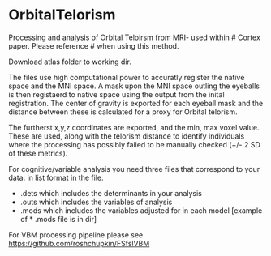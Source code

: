 # OrbitalTelorism
Processing and analysis of Orbital Teloirsm from MRI- used within # Cortex paper. 
Please reference # when using this method. 


Download atlas folder to working dir.

The files use high computational power to accuratly register the native space and the MNI space. A mask upon the MNI space outling the eyeballs is then registaerd to native space using the output from the inital registration. 
The center of gravity is exported for each eyeball mask and the distance between these is calculated for a proxy for Orbital telorism. 

The furtherst x,y,z coordinates are exported, and the min, max voxel value. These are used, along with the telorism distance to identify individuals where the processing has possibly failed to be manually checked (+/- 2 SD of these metrics). 

For cognitive/variable analysis you need three files that correspond to your data: in list format in the file.

* .dets
which includes the determinants in your analysis 
* .outs
which includes the variables of analysis
* .mods
which includes the variables adjusted for in each model
[example of * .mods file is in dir]


For VBM processing pipeline please see https://github.com/roshchupkin/FSfslVBM





